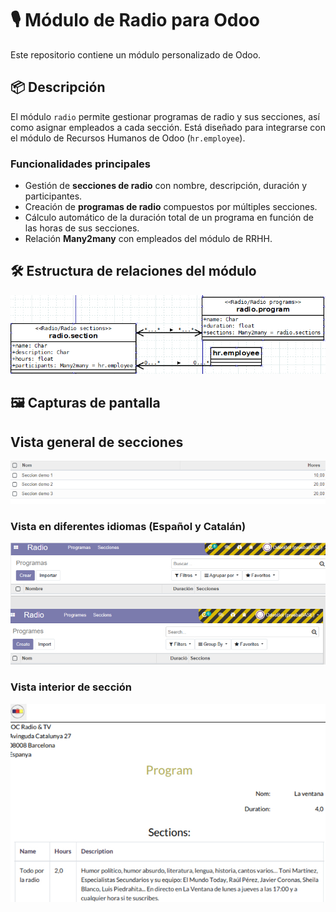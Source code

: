 # 🎙️ Módulo de Radio para Odoo

Este repositorio contiene un módulo personalizado de Odoo.

## 📦 Descripción

El módulo `radio` permite gestionar programas de radio y sus secciones, así como asignar empleados a cada sección. Está diseñado para integrarse con el módulo de Recursos Humanos de Odoo (`hr.employee`).

### Funcionalidades principales

- Gestión de **secciones de radio** con nombre, descripción, duración y participantes.
- Creación de **programas de radio** compuestos por múltiples secciones.
- Cálculo automático de la duración total de un programa en función de las horas de sus secciones.
- Relación **Many2many** con empleados del módulo de RRHH.

## 🛠️ Estructura de relaciones del módulo

![Relaciones de objetos del modulo](screenshots/radioRelations.jpg)


## 🖼️ Capturas de pantalla

## Vista general de secciones

![Formulario de sección](Screenshots/radioSections1.jpg)


### Vista en diferentes idiomas (Español y Catalán)

![Formulario en diferentes idiomas](Screenshots/radioEsCat2.jpg)


### Vista interior de sección

![Interior de formulario de seccion](Screenshots/radio3.jpg)

